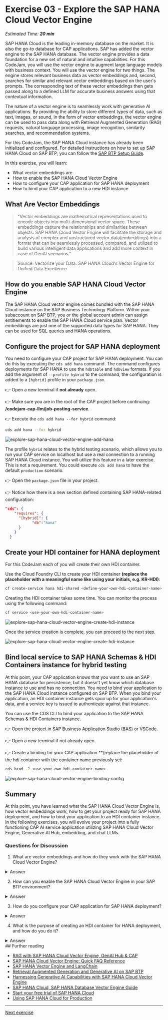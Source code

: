 # Exercise 03 - Explore the SAP HANA Cloud Vector Engine

_Estimated Time: **20 min**_

SAP HANA Cloud is the leading in-memory database on the market. It is also the go-to database for CAP applications. SAP has added the vector engine to the SAP HANA database. The vector engine provides a data foundation for a new set of natural and intuitive capabilities. For this CodeJam, you will use the vector engine to augment large language models with business context. You will use the vector engine for two things. The engine stores relevant business data as vector embeddings and, second, searches for similar and relevant vector embeddings based on the user's prompts. The corresponding text of these vector embeddings then gets passed along to a defined LLM for accurate business answers using that contextual information.

The nature of a vector engine is to seamlessly work with generative AI applications. By providing the ability to store different types of data, such as text, images, or sound, in the form of vector embeddings, the vector engine can be used to pass data along with Retrieval Augmented Generation (RAG) requests, natural language processing, image recognition, similarity searches, and recommendation systems.

For this CodeJam, the SAP HANA Cloud instance has already been initialized and configured. For detailed instructions on how to set up SAP HANA Cloud on SAP BTP, you can follow the [SAP BTP Setup Guide](../../btp-setup-guide.md).

In this exercise, you will learn:

- What vector embeddings are.
- How to enable the SAP HANA Cloud Vector Engine
- How to configure your CAP application for SAP HANA deployment
- How to bind your CAP application to a new HDI instance

## What Are Vector Embeddings

> "Vector embeddings are mathematical representations used to encode objects into multi-dimensional vector space. These embeddings capture the relationships and similarities between objects. SAP HANA Cloud Vector Engine will facilitate the storage and analysis of complex and unstructured vector data(embeddings) into a format that can be seamlessly processed, compared, and utilized to build various intelligent data applications and add more context in case of GenAI scenarios."

> Source: Vectorize your Data: SAP HANA Cloud's Vector Engine for Unified Data Excellence

## How do you enable SAP HANA Cloud Vector Engine

The SAP HANA Cloud vector engine comes bundled with the SAP HANA Cloud instance on the SAP Business Technology Platform. Within your subaccount on SAP BTP, you or the global account admin can assign entitlements to enable the SAP HANA Cloud service plan.
Vector embeddings are just one of the supported data types for SAP HANA. They can be used for SQL queries and HANA operations.

## Configure the project for SAP HANA deployment

You need to configure your CAP project for SAP HANA deployment. You can do this by executing the `cds add hana` command. The command configures deployments for SAP HANA to use the `hdbtable` and `hdbview` formats. If you add the argument of `--profile hybrid` to the command, the configuration is added to a `[hybrid]` profile in your `package.json`.

👉 Open a new terminal if **not already** open.

👉 Make sure you are in the root of the CAP project before continuing: **/codejam-cap-llm/job-posting-service**.

👉 Execute the `cds add hana --for hybrid` command:

```bash
cds add hana --for hybrid
```

![explore-sap-hana-cloud-vector-engine-add-hana](./assets/01-explore-sap-hana-cloud-vector-engine-add-hana.png)

The profile `hybrid` relates to the hybrid testing scenario, which allows you to run your CAP service on localhost but use a real connection to a running SAP HANA Cloud instance. You will utilize this feature in a later exercise. This is not a requirement. You could execute `cds add hana` to have the default `production` scenario.

👉 Open the `package.json` file in your project.

👉 Notice how there is a new section defined containing SAP HANA-related configuration:

```JSON
"cds": {
    "requires": {
      "[hybrid]": {
            "db":"hana"
      }
    }
  }
```

## Create your HDI container for HANA deployment

For this CodeJam each of you will create their own HDI container.

Use the Cloud Foundry CLI to create your HDI container **(replace the placeholder with a meaningful name like using your initials, e.g. KR-HDI)**:

```bash
cf create-service hana hdi-shared <define-your-own-hdi-container-name>
```

Creating the HDI container takes some time. You can monitor the process using the following command:

```bash
cf service <use-your-own-hdi-container-name>
```

![explore-sap-hana-cloud-vector-engine-create-hdi-instance](./assets/04-explore-sap-hana-cloud-vector-engine-create-hdi-instance.png)

Once the service creation is complete, you can proceed to the next step.

![explore-sap-hana-cloud-vector-engine-create-hdi-instance](./assets/03-explore-sap-hana-cloud-vector-engine-create-hdi-instance-done.png)

## Bind local service to SAP HANA Schemas & HDI Containers instance for hybrid testing

At this point, your CAP application knows that you want to use an SAP HANA database for persistence, but it doesn't yet know which database instance to use and has no connection. You need to bind your application to the SAP HANA Cloud instance configured on SAP BTP. When you bind your application, an HDI container instance gets spun up for your application's data, and a service key is issued to authenticate against that instance.

You can use the CDS CLI to bind your application to the SAP HANA Schemas & HDI Containers instance.

👉 Open the project in SAP Business Application Studio (BAS) or VSCode.

👉 Open a new terminal if not already open.

👉 Create a binding for your CAP application **(replace the placeholder of the hdi container with the container name previously set:

```bash
cds bind -2 <use-your-own-hdi-container-name>
```

![explore-sap-hana-cloud-vector-engine-binding-config](./assets/02-explore-sap-hana-cloud-vector-engine-binding-config.png)

## Summary

At this point, you have learned what the SAP HANA Cloud Vector Engine is, how vector embeddings work, how to get your project ready for SAP HANA deployment, and how to bind your application to an HDI container instance. In the following exercises, you will evolve your project into a fully functioning CAP AI service application utilizing SAP HANA Cloud Vector Engine, Generative AI Hub, embedding, and chat LLMs.

### Questions for Discussion

1. What are vector embeddings and how do they work with the SAP HANA Cloud Vector Engine?
<details><summary>Answer</summary>
   Vector embeddings are mathematical representations that encode objects into a multi-dimensional vector space. They capture relationships and similarities between different objects. The SAP HANA Cloud Vector Engine facilitates the storage, analysis, and comparison of complex and unstructured vector data (embeddings).
   </details>

2. How can you enable the SAP HANA Cloud Vector Engine in your SAP BTP environment?
<details><summary>Answer</summary>
The SAP HANA Cloud Vector Engine comes bundled with SAP HANA Cloud on the SAP Business Technology Platform.
</details>

3. How do you configure your CAP application for SAP HANA deployment?
<details><summary>Answer</summary>
To configure your CAP application for SAP HANA deployment, you can run the command:

```bash
cds add hana --for hybrid
```

</details>

4. What is the purpose of creating an HDI container for HANA deployment, and how do you do it?
<details><summary>Answer</summary>
An HDI (HANA Deployment Infrastructure) container is a secure storage container for database artifacts like tables and views in SAP HANA Cloud. Each CAP application can use its own HDI container to store and read data from the HANA databaase. To create an HDI container, you can use the Cloud Foundry CLI.

```bash
cf create-service hana hdi-shared <your-hdi-container-name>
```

After the container is created, you can bind it to your CAP application to allow it to interact with the SAP HANA database.

</details>
## Further reading

- [RAG with SAP HANA Cloud Vector Engine, GenAI Hub & CAP](https://community.sap.com/t5/technology-blogs-by-sap/rag-with-sap-hana-cloud-vector-engine-genai-hub-amp-cap/ba-p/13700459)
- [SAP HANA Cloud Vector Engine: Quick FAQ Reference](https://community.sap.com/t5/technology-blogs-by-sap/sap-hana-cloud-vector-engine-quick-faq-reference/ba-p/13675212)
- [SAP HANA Vector Engine and LangChain](https://community.sap.com/t5/technology-blogs-by-sap/hana-vector-engine-and-langchain/ba-p/13636959)
- [Retrieval Augmented Generation and Generative AI on SAP BTP
  ](https://discovery-center.cloud.sap/refArchDetail/ref-arch-open-ai)
- [Harnessing Generative AI Capabilities with SAP HANA Cloud Vector Engine
  ](https://discovery-center.cloud.sap/missiondetail/4405/4691/?tab=overview)
- [SAP HANA Cloud, SAP HANA Database Vector Engine Guide](https://help.sap.com/docs/hana-cloud-database/sap-hana-cloud-sap-hana-database-vector-engine-guide/sap-hana-cloud-sap-hana-database-vector-engine-guide?locale=en-US)
- [Start your free trial of SAP HANA Cloud](https://www.sap.com/products/technology-platform/hana/trial.html)
- [Using SAP HANA Cloud for Production
  ](https://cap.cloud.sap/docs/guides/databases-hana)

---

[Next exercise](../04-define-db-schema/README.md)
